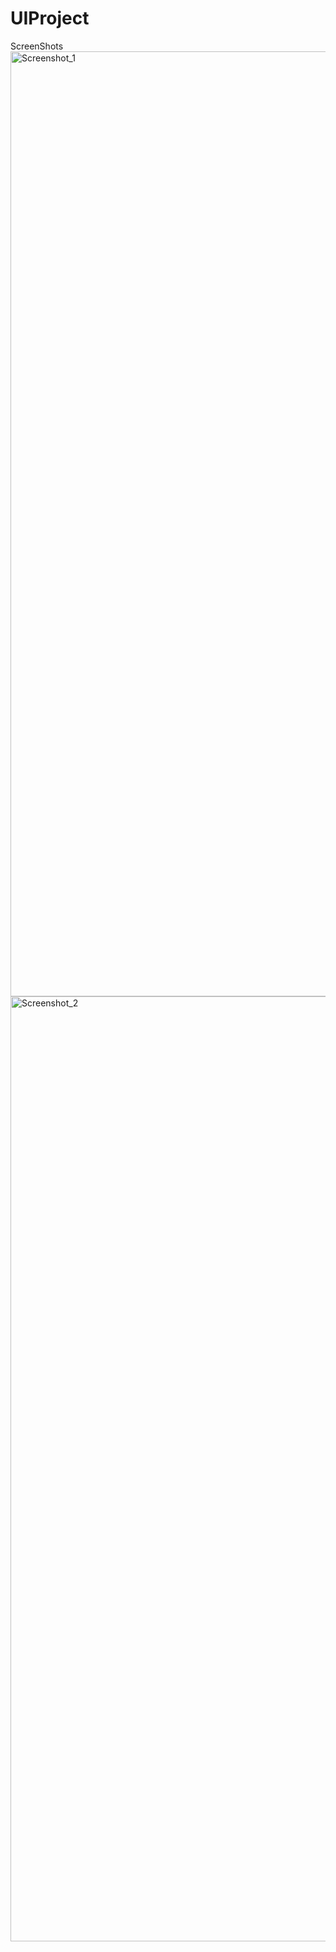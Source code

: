 # UIProject


ScreenShots
<img width="1512" alt="Screenshot_1" src="https://user-images.githubusercontent.com/111436778/187135207-7bad62dd-4e7a-4569-ac0e-d25c0e4d57f5.png">
<img width="1512" alt="Screenshot_2" src="https://user-images.githubusercontent.com/111436778/187135219-faa3dad2-8ced-44d6-b866-76cd026dd430.png">
